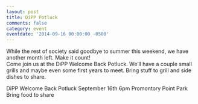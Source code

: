 ```yaml
---
layout: post
title: DiPP Potluck
comments: false
category: event
eventdate: '2014-09-16 00:00:00 -0500'
---
```


While the rest of society said goodbye to summer this weekend, we have another month left. Make it count!  
Come join us at the DiPP Welcome Back Potluck.  We’ll have a couple small grills and maybe even some first years to meet. 
Bring stuff to grill and side dishes to share.

DiPP Welcome Back Potluck 
September 16th 6pm
Promontory Point Park
Bring food to share

